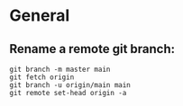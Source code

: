 # General

## Rename a remote git branch:

```shell
git branch -m master main
git fetch origin
git branch -u origin/main main
git remote set-head origin -a
```
